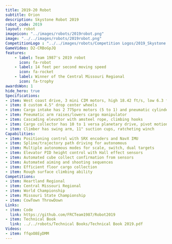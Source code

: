 ```yaml
---
title: 2019-20 Robot
subtitle: Orion
description: Skystone Robot 2019
robot_code: 2019
layout: robot
imageicon: "../images/robots/2019robot.png"
image: "../../images/robots/2019robot.png"
CompetitionLogo : "../../images/robots/Competition Logos/2019_Skystone.png"
GameVideo: D2-CRBoGpJQ
features:
    - label: Team 1987's 2019 robot
      icon: fa-robot
    - label: 14 feet per second moving speed
      icon: fa-rocket
    - label: Winner of the Central Missouri Regional
      icon: fa-trophy
awardsWon: 1
hide_hero: true
Specifications:
- item: West coast drive, 3 mini CIM motors, high 18.42 ft/s, low 6.3 ft/s
- item: 8 custom 4.5" drop center wheels
- item: Cargo intake has 2 775pro motors (5 to 1) and pneumatic cylinders
- item: Pneumatic arm raises/lowers cargo manipulator
- item: Cascading elevator with amsteel rope, climbing hooks
- item: Cargo collector has 10 to 1 versa planetary drive, pivot motion
- item: Climber has swing arm, 11" suction cups, ratcheting winch
Capabilities:
- item: Positioning control with SRX encoders and NavX IMU
- item: Spline/trajectory path driving for autonomous
- item: Multiple autonomous modes for scale, switch, dual targets
- item: Elevator PID height control with Hall effect sensors
- item: Automated cube collect confirmation from sensors
- item: Automated aiming and shooting sequences
- item: Efficient floor cargo collection
- item: Rough surface climbing ability
Competitions:
- item: Heartland Regional
- item: Central Missouri Regional
- item: World Championship
- item: Missouri State Championship
- item: CowTown ThrowDown
Links:
- item: Code
  link: https://github.com/FRCTeam1987/Robot2019
- item: Technical Book
  link: ../../robots/Technical Books/Technical Book 2019.pdf
Videos:
- item: ffqoO8EyDMM
---
```


